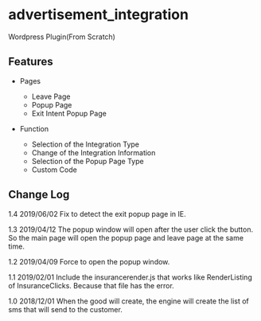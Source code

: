 # advertisement_integration
Wordpress Plugin(From Scratch)

## Features

* Pages
    - Leave Page
    - Popup Page
    - Exit Intent Popup Page

* Function
    - Selection of the Integration Type
    - Change of the Integration Information
    - Selection of the Popup Page Type
    - Custom Code

## Change Log

1.4 2019/06/02
	Fix to detect the exit popup page in IE.

1.3 2019/04/12
	The popup window will open after the user click the button.
    So the main page will open the popup page and leave page at the same time.

1.2 2019/04/09
	Force to open the popup window.

1.1 2019/02/01
	Include the insurancerender.js that works like RenderListing of InsuranceClicks.
    Because that file has the error.

1.0 2018/12/01
	When the good will create, the engine will create the list of sms that will send to the customer.
